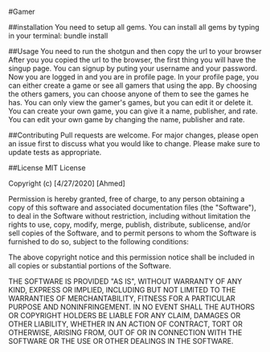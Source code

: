 #Gamer

##installation
 You need to setup all gems.
 You can install all gems by typing in your terminal:
 bundle install 

 ##Usage 
 You need to run the shotgun and then copy the url to your browser 
 After you you copied the url to the browser, the first thing you will have the singup page.
 You can signup by puting your username and your password. 
 Now you are logged in and you are in profile page. 
 In your profile page, you can either create a game or see all gamers that using the app. 
 By choosing the others gamers, you can choose anyone of them to see the games he has.
 You can only view the gamer's games, but you can edit it or delete it.
 You can create your own game, you can give it a name, publisher, and rate.
 You can edit your own game by changing the name, publisher and rate.


##Contributing
 Pull requests are welcome. For major changes, please open an issue first to discuss what you would like to change.
 Please make sure to update tests as appropriate.

 ##License
 MIT License

Copyright (c) [4/27/2020] [Ahmed]

Permission is hereby granted, free of charge, to any person obtaining a copy
of this software and associated documentation files (the "Software"), to deal
in the Software without restriction, including without limitation the rights
to use, copy, modify, merge, publish, distribute, sublicense, and/or sell
copies of the Software, and to permit persons to whom the Software is
furnished to do so, subject to the following conditions:

The above copyright notice and this permission notice shall be included in all
copies or substantial portions of the Software.

THE SOFTWARE IS PROVIDED "AS IS", WITHOUT WARRANTY OF ANY KIND, EXPRESS OR
IMPLIED, INCLUDING BUT NOT LIMITED TO THE WARRANTIES OF MERCHANTABILITY,
FITNESS FOR A PARTICULAR PURPOSE AND NONINFRINGEMENT. IN NO EVENT SHALL THE
AUTHORS OR COPYRIGHT HOLDERS BE LIABLE FOR ANY CLAIM, DAMAGES OR OTHER
LIABILITY, WHETHER IN AN ACTION OF CONTRACT, TORT OR OTHERWISE, ARISING FROM,
OUT OF OR IN CONNECTION WITH THE SOFTWARE OR THE USE OR OTHER DEALINGS IN THE
SOFTWARE.



